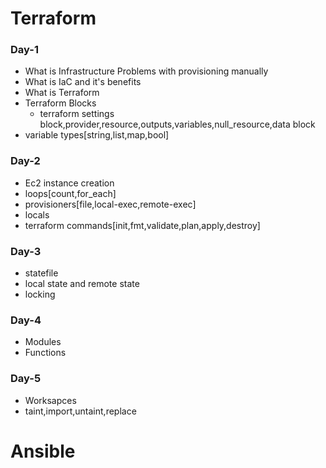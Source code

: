 # Terraform
### Day-1
- What is Infrastructure Problems with provisioning manually
- What is IaC and it's benefits
- What is Terraform
- Terraform Blocks
  - terraform settings block,provider,resource,outputs,variables,null_resource,data block
- variable types[string,list,map,bool]
### Day-2
- Ec2 instance creation
- loops[count,for_each]
- provisioners[file,local-exec,remote-exec]
- locals
- terraform commands[init,fmt,validate,plan,apply,destroy]
### Day-3
- statefile
- local state and remote state
- locking
### Day-4
- Modules
- Functions
### Day-5
- Worksapces
- taint,import,untaint,replace

# Ansible